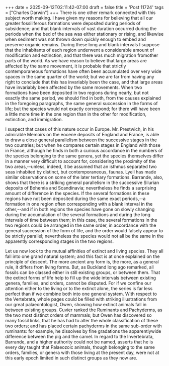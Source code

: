 +++
date = 2025-09-12T02:11:42-07:00
draft = false
title = 'Post 11724'
tags = ["Charles Darwin"]
+++
There is one other remark connected with this subject worth making. I have given my reasons for believing that all our greater fossiliferous formations were deposited during periods of subsidence; and that blank intervals of vast duration occurred during the periods when the bed of the sea was either stationary or rising, and likewise when sediment was not thrown down quickly enough to embed and preserve organic remains. During these long and blank intervals I suppose that the inhabitants of each region underwent a considerable amount of modification and extinction, and that there was much migration fromother parts of the world. As we have reason to believe that large areas are affected by the same movement, it is probable that strictly contemporaneous formations have often been accumulated over very wide spaces in the same quarter of the world; but we are far from having any right to conclude that this has invariably been the case, and that large areas have invariably been affected by the same movements. When two formations have been deposited in two regions during nearly, but not exactly the same period, we should find in both, from the causes explained in the foregoing paragraphs, the same general succession in the forms of life; but the species would not exactly correspond; for there will have been a little more time in the one region than in the other for modification, extinction, and immigration.

I suspect that cases of this nature occur in Europe. Mr. Prestwich, in his admirable Memoirs on the eocene deposits of England and France, is able to draw a close general parallelism between the successive stages in the two countries; but when he compares certain stages in England with those in France, although he finds in both a curious accordance in the numbers of the species belonging to the same genera, yet the species themselves differ in a manner very difficult to account for, considering the proximity of the two areas,--unless, indeed, it be assumed that an isthmus separated two seas inhabited by distinct, but contemporaneous, faunas. Lyell has made similar observations on some of the later tertiary formations. Barrande, also, shows that there is a striking general parallelism in the successive Silurian deposits of Bohemia and Scandinavia; nevertheless he finds a surprising amount of difference in the species. If the several formations in these regions have not been deposited during the same exact periods,--a formation in one region often corresponding with a blank interval in the other,--and if in both regions the species have gone on slowly changing during the accumulation of the several formations and during the long intervals of time between them; in this case, the several formations in the two regions could be arranged in the same order, in accordance with the general succession of the form of life, and the order would falsely appear to be strictly parallel; nevertheless the species would not all be the same in the apparently corresponding stages in the two regions.

Let us now look to the mutual affinities of extinct and living species. They all fall into one grand natural system; and this fact is at once explained on the principle of descent. The more ancient any form is, the more, as a general rule, it differs from living forms. But, as Buckland long ago remarked, all fossils can be classed either in still existing groups, or between them. That the extinct forms of life help to fill up the wide intervals between existing genera, families, and orders, cannot be disputed. For if we confine our attention either to the living or to the extinct alone, the series is far less perfect than if we combine both into one general system. With respect to the Vertebrata, whole pages could be filled with striking illustrations from our great palaeontologist, Owen, showing how extinct animals fall in between existing groups. Cuvier ranked the Ruminants and Pachyderms, as the two most distinct orders of mammals; but Owen has discovered so many fossil links, that he has had to alter the whole classification of these two orders; and has placed certain pachyderms in the same sub-order with ruminants: for example, he dissolves by fine gradations the apparentlywide difference between the pig and the camel. In regard to the Invertebrata, Barrande, and a higher authority could not be named, asserts that he is every day taught that Palaeozoic animals, though belonging to the same orders, families, or genera with those living at the present day, were not at this early epoch limited in such distinct groups as they now are.
